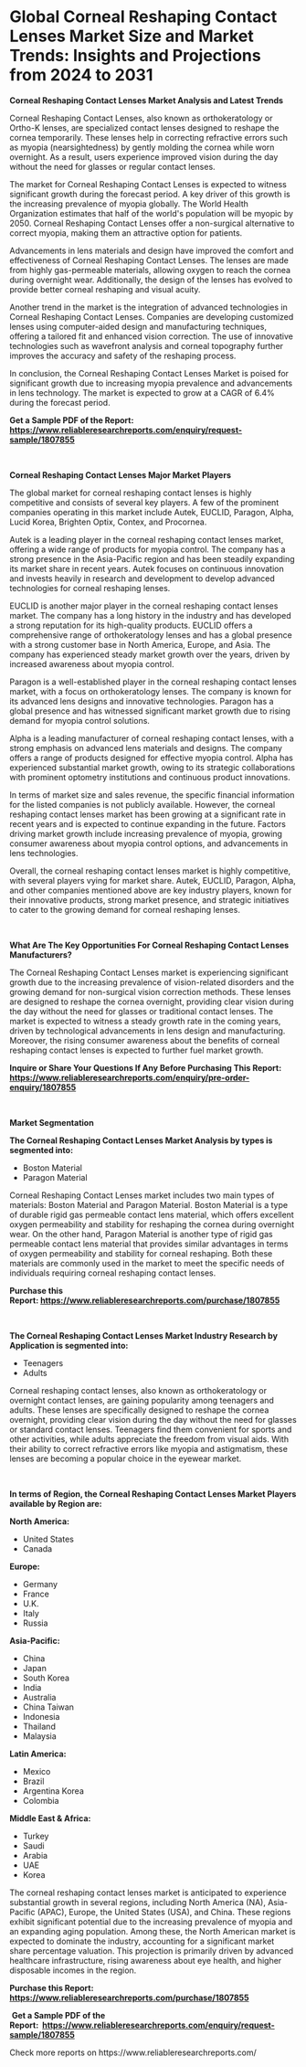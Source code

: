 <p><h1>Global Corneal Reshaping Contact Lenses Market Size and Market Trends: Insights and Projections from 2024 to 2031</h1></p><p><strong>Corneal Reshaping Contact Lenses Market Analysis and Latest Trends</strong></p>
<p><p>Corneal Reshaping Contact Lenses, also known as orthokeratology or Ortho-K lenses, are specialized contact lenses designed to reshape the cornea temporarily. These lenses help in correcting refractive errors such as myopia (nearsightedness) by gently molding the cornea while worn overnight. As a result, users experience improved vision during the day without the need for glasses or regular contact lenses.</p><p>The market for Corneal Reshaping Contact Lenses is expected to witness significant growth during the forecast period. A key driver of this growth is the increasing prevalence of myopia globally. The World Health Organization estimates that half of the world's population will be myopic by 2050. Corneal Reshaping Contact Lenses offer a non-surgical alternative to correct myopia, making them an attractive option for patients.</p><p>Advancements in lens materials and design have improved the comfort and effectiveness of Corneal Reshaping Contact Lenses. The lenses are made from highly gas-permeable materials, allowing oxygen to reach the cornea during overnight wear. Additionally, the design of the lenses has evolved to provide better corneal reshaping and visual acuity.</p><p>Another trend in the market is the integration of advanced technologies in Corneal Reshaping Contact Lenses. Companies are developing customized lenses using computer-aided design and manufacturing techniques, offering a tailored fit and enhanced vision correction. The use of innovative technologies such as wavefront analysis and corneal topography further improves the accuracy and safety of the reshaping process.</p><p>In conclusion, the Corneal Reshaping Contact Lenses Market is poised for significant growth due to increasing myopia prevalence and advancements in lens technology. The market is expected to grow at a CAGR of 6.4% during the forecast period.</p></p>
<p><strong>Get a Sample PDF of the Report:&nbsp; <a href="https://www.reliableresearchreports.com/enquiry/request-sample/1807855">https://www.reliableresearchreports.com/enquiry/request-sample/1807855</a></strong></p>
<p>&nbsp;</p>
<p><strong>Corneal Reshaping Contact Lenses Major Market Players</strong></p>
<p><p>The global market for corneal reshaping contact lenses is highly competitive and consists of several key players. A few of the prominent companies operating in this market include Autek, EUCLID, Paragon, Alpha, Lucid Korea, Brighten Optix, Contex, and Procornea.</p><p>Autek is a leading player in the corneal reshaping contact lenses market, offering a wide range of products for myopia control. The company has a strong presence in the Asia-Pacific region and has been steadily expanding its market share in recent years. Autek focuses on continuous innovation and invests heavily in research and development to develop advanced technologies for corneal reshaping lenses.</p><p>EUCLID is another major player in the corneal reshaping contact lenses market. The company has a long history in the industry and has developed a strong reputation for its high-quality products. EUCLID offers a comprehensive range of orthokeratology lenses and has a global presence with a strong customer base in North America, Europe, and Asia. The company has experienced steady market growth over the years, driven by increased awareness about myopia control.</p><p>Paragon is a well-established player in the corneal reshaping contact lenses market, with a focus on orthokeratology lenses. The company is known for its advanced lens designs and innovative technologies. Paragon has a global presence and has witnessed significant market growth due to rising demand for myopia control solutions.</p><p>Alpha is a leading manufacturer of corneal reshaping contact lenses, with a strong emphasis on advanced lens materials and designs. The company offers a range of products designed for effective myopia control. Alpha has experienced substantial market growth, owing to its strategic collaborations with prominent optometry institutions and continuous product innovations.</p><p>In terms of market size and sales revenue, the specific financial information for the listed companies is not publicly available. However, the corneal reshaping contact lenses market has been growing at a significant rate in recent years and is expected to continue expanding in the future. Factors driving market growth include increasing prevalence of myopia, growing consumer awareness about myopia control options, and advancements in lens technologies.</p><p>Overall, the corneal reshaping contact lenses market is highly competitive, with several players vying for market share. Autek, EUCLID, Paragon, Alpha, and other companies mentioned above are key industry players, known for their innovative products, strong market presence, and strategic initiatives to cater to the growing demand for corneal reshaping lenses.</p></p>
<p>&nbsp;</p>
<p><strong>What Are The Key Opportunities For Corneal Reshaping Contact Lenses Manufacturers?</strong></p>
<p><p>The Corneal Reshaping Contact Lenses market is experiencing significant growth due to the increasing prevalence of vision-related disorders and the growing demand for non-surgical vision correction methods. These lenses are designed to reshape the cornea overnight, providing clear vision during the day without the need for glasses or traditional contact lenses. The market is expected to witness a steady growth rate in the coming years, driven by technological advancements in lens design and manufacturing. Moreover, the rising consumer awareness about the benefits of corneal reshaping contact lenses is expected to further fuel market growth.</p></p>
<p><strong>Inquire or Share Your Questions If Any Before Purchasing This Report: <a href="https://www.reliableresearchreports.com/enquiry/pre-order-enquiry/1807855">https://www.reliableresearchreports.com/enquiry/pre-order-enquiry/1807855</a></strong></p>
<p>&nbsp;</p>
<p><strong>Market Segmentation</strong></p>
<p><strong>The Corneal Reshaping Contact Lenses Market Analysis by types is segmented into:</strong></p>
<p><ul><li>Boston Material</li><li>Paragon Material</li></ul></p>
<p><p>Corneal Reshaping Contact Lenses market includes two main types of materials: Boston Material and Paragon Material. Boston Material is a type of durable rigid gas permeable contact lens material, which offers excellent oxygen permeability and stability for reshaping the cornea during overnight wear. On the other hand, Paragon Material is another type of rigid gas permeable contact lens material that provides similar advantages in terms of oxygen permeability and stability for corneal reshaping. Both these materials are commonly used in the market to meet the specific needs of individuals requiring corneal reshaping contact lenses.</p></p>
<p><strong>Purchase this Report:&nbsp;<a href="https://www.reliableresearchreports.com/purchase/1807855">https://www.reliableresearchreports.com/purchase/1807855</a></strong></p>
<p>&nbsp;</p>
<p><strong>The Corneal Reshaping Contact Lenses Market Industry Research by Application is segmented into:</strong></p>
<p><ul><li>Teenagers</li><li>Adults</li></ul></p>
<p><p>Corneal reshaping contact lenses, also known as orthokeratology or overnight contact lenses, are gaining popularity among teenagers and adults. These lenses are specifically designed to reshape the cornea overnight, providing clear vision during the day without the need for glasses or standard contact lenses. Teenagers find them convenient for sports and other activities, while adults appreciate the freedom from visual aids. With their ability to correct refractive errors like myopia and astigmatism, these lenses are becoming a popular choice in the eyewear market.</p></p>
<p>&nbsp;</p>
<p><strong>In terms of Region, the Corneal Reshaping Contact Lenses Market Players available by Region are:</strong></p>
<p>
    <p> <strong> North America: </strong>
        <ul>
            <li>United States</li>
            <li>Canada</li>
        </ul>
        </p> 
    <p> <strong> Europe: </strong>
        <ul>
            <li>Germany</li>
            <li>France</li>
            <li>U.K.</li>
            <li>Italy</li>
            <li>Russia</li>
        </ul>
        </p> 
    <p> <strong> Asia-Pacific: </strong>
        <ul>
            <li>China</li>
            <li>Japan</li>
            <li>South Korea</li>
            <li>India</li>
            <li>Australia</li>
            <li>China Taiwan</li>
            <li>Indonesia</li>
            <li>Thailand</li>
            <li>Malaysia</li>
        </ul>
        </p> 
    <p> <strong> Latin America: </strong>
        <ul>
            <li>Mexico</li>
            <li>Brazil</li>
            <li>Argentina Korea</li>
            <li>Colombia</li>
        </ul>
        </p> 
    <p> <strong> Middle East & Africa: </strong>
        <ul>
            <li>Turkey</li>
            <li>Saudi</li>
            <li>Arabia</li>
            <li>UAE</li>
            <li>Korea</li>
        </ul>
    </p>
    </p>
<p><p>The corneal reshaping contact lenses market is anticipated to experience substantial growth in several regions, including North America (NA), Asia-Pacific (APAC), Europe, the United States (USA), and China. These regions exhibit significant potential due to the increasing prevalence of myopia and an expanding aging population. Among these, the North American market is expected to dominate the industry, accounting for a significant market share percentage valuation. This projection is primarily driven by advanced healthcare infrastructure, rising awareness about eye health, and higher disposable incomes in the region.</p></p>
<p><strong>Purchase this Report: <a href="https://www.reliableresearchreports.com/purchase/1807855">https://www.reliableresearchreports.com/purchase/1807855</a></strong></p>
<p>&nbsp;<strong>Get a Sample PDF of the Report:&nbsp;&nbsp;<a href="https://www.reliableresearchreports.com/enquiry/request-sample/1807855">https://www.reliableresearchreports.com/enquiry/request-sample/1807855</a></strong></p>
<p><strong></strong></p>
<p>Check more reports on https://www.reliableresearchreports.com/</p>